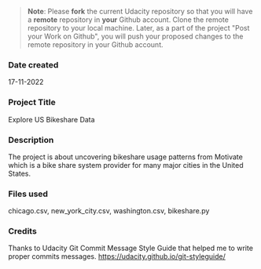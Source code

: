 >**Note**: Please **fork** the current Udacity repository so that you will have a **remote** repository in **your** Github account. Clone the remote repository to your local machine. Later, as a part of the project "Post your Work on Github", you will push your proposed changes to the remote repository in your Github account.

### Date created
17-11-2022

### Project Title
Explore US Bikeshare Data

### Description
The project is about uncovering bikeshare usage patterns from Motivate which is a bike share system provider for many major cities in the United States.

### Files used
chicago.csv, new_york_city.csv, washington.csv, bikeshare.py

### Credits
Thanks to Udacity Git Commit Message Style Guide that helped me to write proper commits messages.
https://udacity.github.io/git-styleguide/


